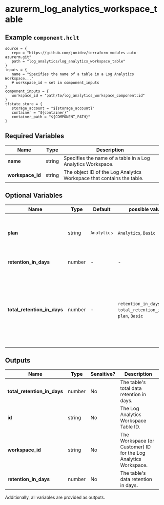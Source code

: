 # azurerm_log_analytics_workspace_table



## Example `component.hclt`

```hcl
source = {
   repo = "https://github.com/jumidev/terraform-modules-auto-azurerm.git"   
   path = "log_analytics/log_analytics_workspace_table"   
}
inputs = {
   name = "Specifies the name of a table in a Log Analytics Workspace..."   
   # workspace_id → set in component_inputs
}
component_inputs = {
   workspace_id = "path/to/log_analytics_workspace_component:id"   
}
tfstate_store = {
   storage_account = "${storage_account}"   
   container = "${container}"   
   container_path = "${COMPONENT_PATH}"   
}
```

## Required Variables

| Name | Type |  Description |
| ---- | --------- |  ----------- |
| **name** | string |  Specifies the name of a table in a Log Analytics Workspace. | 
| **workspace_id** | string |  The object ID of the Log Analytics Workspace that contains the table. | 

## Optional Variables

| Name | Type |  Default  |  possible values |  Description |
| ---- | --------- |  ----------- | ----------- | ----------- |
| **plan** | string |  `Analytics`  |  `Analytics`, `Basic`  |  Specify the system how to handle and charge the logs ingested to the table. Possible values are `Analytics` and `Basic`. Defaults to `Analytics`. -> **Note:** The `name` of tables currently supported by the `Basic` plan can be found [here](https://learn.microsoft.com/en-us/azure/azure-monitor/logs/basic-logs-configure?tabs=portal-1#supported-tables). | 
| **retention_in_days** | number |  -  |  -  |  The table's retention in days. Possible values are either 7 (Free Tier only) or range between 30 and 730. | 
| **total_retention_in_days** | number |  -  |  `retention_in_days`, `total_retention_in_days`, `plan`, `Basic`  |  The table's total retention in days. Possible values range between 30 and 4383. -> **Note:** `retention_in_days` and `total_retention_in_days` will revert back to the value of azurerm_log_analytics_workspace retention_in_days when a azurerm_log_analytics_workspace_table is deleted. -> **Note:** The `retention_in_days` cannot be specified when `plan` is `Basic` because the retention is fixed at eight days. | 



## Outputs

| Name | Type | Sensitive? | Description |
| ---- | ---- | --------- | --------- |
| **total_retention_in_days** | number | No  | The table's total data retention in days. | 
| **id** | string | No  | The Log Analytics Workspace Table ID. | 
| **workspace_id** | string | No  | The Workspace (or Customer) ID for the Log Analytics Workspace. | 
| **retention_in_days** | number | No  | The table's data retention in days. | 

Additionally, all variables are provided as outputs.

